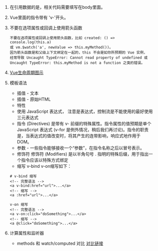 1. 在引用数据的是，相关代码需要填写在body里面。
2. Vue里面的指令带有 'v-'开头。
3. 不要在选项属性或回调上使用箭头函数
    ```
    不要在选项属性或回调上使用箭头函数，比如 created: () => console.log(this.a)
    或 vm.$watch('a', newValue => this.myMethod())。
    因为箭头函数是和父级上下文绑定在一起的，this 不会是如你所预期的 Vue 实例，
    经常导致 Uncaught TypeError: Cannot read property of undefined 或
    Uncaught TypeError: this.myMethod is not a function 之类的错误。
    ```

4. [Vue生命周期图示](https://cn.vuejs.org/v2/guide/instance.html)

5. 模板语法
    - 插值 - 文本
    - 插值 - 原始HTML
    - 特性
    - 使用 JavaScript 表达式， 注意是表达式，控制流是不能使用的最好使用三元表达式
    - 指令 (Directives) 是带有 v- 前缀的特殊属性。指令属性的值预期是单个 JavaScript 表达式 (v-for 是例外情况，稍后我们再讨论)。指令的职责是，当表达式的值改变时，将其产生的连带影响，响应式地作用于 DOM。
    - 参数 - 一些指令能够接收一个“参数”，在指令名称之后以冒号表示。
    - 修饰符 修饰符 (Modifiers) 是以半角句号 . 指明的特殊后缀，用于指出一个指令应该以特殊方式绑定
    - 缩写 v-bind  v-on缩写如下：
    ```
    # v-bind 缩写
    <!-- 完整语法 -->
    <a v-bind:href="url">...</a>
    <!-- 缩写 -->
    <a :href="url">...</a>

    v-on 缩写
    <!-- 完整语法 -->
    <a v-on:click="doSomething">...</a>
    <!-- 缩写 -->
    <a @click="doSomething">...</a>
    ```

6. 计算属性和监听器
    - methods 和 watch/computed 对比 [对比链接](https://blog.csdn.net/yuwenshi12/article/details/78561372)

